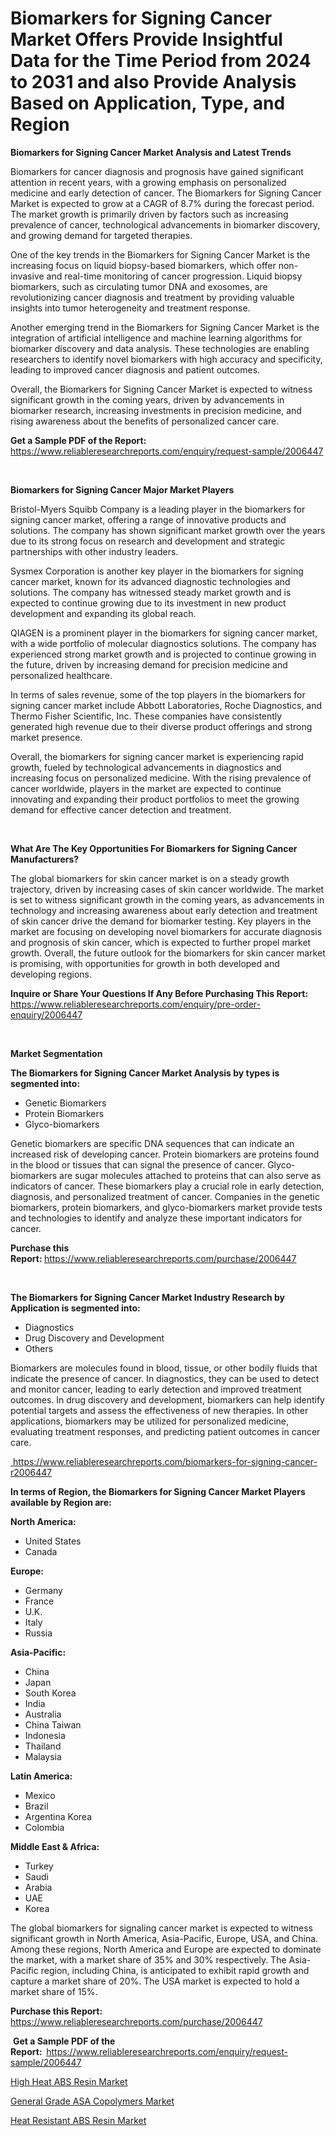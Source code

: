 <p><h1>Biomarkers for Signing Cancer Market Offers Provide Insightful Data for the Time Period from 2024 to 2031 and also Provide Analysis Based on Application, Type, and Region</h1></p><p><strong>Biomarkers for Signing Cancer Market Analysis and Latest Trends</strong></p>
<p><p>Biomarkers for cancer diagnosis and prognosis have gained significant attention in recent years, with a growing emphasis on personalized medicine and early detection of cancer. The Biomarkers for Signing Cancer Market is expected to grow at a CAGR of 8.7% during the forecast period. The market growth is primarily driven by factors such as increasing prevalence of cancer, technological advancements in biomarker discovery, and growing demand for targeted therapies.</p><p>One of the key trends in the Biomarkers for Signing Cancer Market is the increasing focus on liquid biopsy-based biomarkers, which offer non-invasive and real-time monitoring of cancer progression. Liquid biopsy biomarkers, such as circulating tumor DNA and exosomes, are revolutionizing cancer diagnosis and treatment by providing valuable insights into tumor heterogeneity and treatment response.</p><p>Another emerging trend in the Biomarkers for Signing Cancer Market is the integration of artificial intelligence and machine learning algorithms for biomarker discovery and data analysis. These technologies are enabling researchers to identify novel biomarkers with high accuracy and specificity, leading to improved cancer diagnosis and patient outcomes.</p><p>Overall, the Biomarkers for Signing Cancer Market is expected to witness significant growth in the coming years, driven by advancements in biomarker research, increasing investments in precision medicine, and rising awareness about the benefits of personalized cancer care.</p></p>
<p><strong>Get a Sample PDF of the Report:&nbsp;</strong> <a href="https://www.reliableresearchreports.com/enquiry/request-sample/2006447">https://www.reliableresearchreports.com/enquiry/request-sample/2006447</a></p>
<p>&nbsp;</p>
<p><strong>Biomarkers for Signing Cancer Major Market Players</strong></p>
<p><p>Bristol-Myers Squibb Company is a leading player in the biomarkers for signing cancer market, offering a range of innovative products and solutions. The company has shown significant market growth over the years due to its strong focus on research and development and strategic partnerships with other industry leaders.</p><p>Sysmex Corporation is another key player in the biomarkers for signing cancer market, known for its advanced diagnostic technologies and solutions. The company has witnessed steady market growth and is expected to continue growing due to its investment in new product development and expanding its global reach.</p><p>QIAGEN is a prominent player in the biomarkers for signing cancer market, with a wide portfolio of molecular diagnostics solutions. The company has experienced strong market growth and is projected to continue growing in the future, driven by increasing demand for precision medicine and personalized healthcare.</p><p>In terms of sales revenue, some of the top players in the biomarkers for signing cancer market include Abbott Laboratories, Roche Diagnostics, and Thermo Fisher Scientific, Inc. These companies have consistently generated high revenue due to their diverse product offerings and strong market presence.</p><p>Overall, the biomarkers for signing cancer market is experiencing rapid growth, fueled by technological advancements in diagnostics and increasing focus on personalized medicine. With the rising prevalence of cancer worldwide, players in the market are expected to continue innovating and expanding their product portfolios to meet the growing demand for effective cancer detection and treatment.</p></p>
<p>&nbsp;</p>
<p><strong>What Are The Key Opportunities For Biomarkers for Signing Cancer Manufacturers?</strong></p>
<p><p>The global biomarkers for skin cancer market is on a steady growth trajectory, driven by increasing cases of skin cancer worldwide. The market is set to witness significant growth in the coming years, as advancements in technology and increasing awareness about early detection and treatment of skin cancer drive the demand for biomarker testing. Key players in the market are focusing on developing novel biomarkers for accurate diagnosis and prognosis of skin cancer, which is expected to further propel market growth. Overall, the future outlook for the biomarkers for skin cancer market is promising, with opportunities for growth in both developed and developing regions.</p></p>
<p><strong>Inquire or Share Your Questions If Any Before Purchasing This Report:</strong> <a href="https://www.reliableresearchreports.com/enquiry/pre-order-enquiry/2006447">https://www.reliableresearchreports.com/enquiry/pre-order-enquiry/2006447</a></p>
<p>&nbsp;</p>
<p><strong>Market Segmentation</strong></p>
<p><strong>The Biomarkers for Signing Cancer Market Analysis by types is segmented into:</strong></p>
<p><ul><li>Genetic Biomarkers</li><li>Protein Biomarkers</li><li>Glyco-biomarkers</li></ul></p>
<p><p>Genetic biomarkers are specific DNA sequences that can indicate an increased risk of developing cancer. Protein biomarkers are proteins found in the blood or tissues that can signal the presence of cancer. Glyco-biomarkers are sugar molecules attached to proteins that can also serve as indicators of cancer. These biomarkers play a crucial role in early detection, diagnosis, and personalized treatment of cancer. Companies in the genetic biomarkers, protein biomarkers, and glyco-biomarkers market provide tests and technologies to identify and analyze these important indicators for cancer.</p></p>
<p><strong>Purchase this Report:&nbsp;</strong><a href="https://www.reliableresearchreports.com/purchase/2006447">https://www.reliableresearchreports.com/purchase/2006447</a></p>
<p>&nbsp;</p>
<p><strong>The Biomarkers for Signing Cancer Market Industry Research by Application is segmented into:</strong></p>
<p><ul><li>Diagnostics</li><li>Drug Discovery and Development</li><li>Others</li></ul></p>
<p><p>Biomarkers are molecules found in blood, tissue, or other bodily fluids that indicate the presence of cancer. In diagnostics, they can be used to detect and monitor cancer, leading to early detection and improved treatment outcomes. In drug discovery and development, biomarkers can help identify potential targets and assess the effectiveness of new therapies. In other applications, biomarkers may be utilized for personalized medicine, evaluating treatment responses, and predicting patient outcomes in cancer care.</p></p>
<p><a href="https://www.reliableresearchreports.com/biomarkers-for-signing-cancer-r2006447">&nbsp;https://www.reliableresearchreports.com/biomarkers-for-signing-cancer-r2006447</a></p>
<p><strong>In terms of Region, the Biomarkers for Signing Cancer Market Players available by Region are:</strong></p>
<p>
    <p> <strong> North America: </strong>
        <ul>
            <li>United States</li>
            <li>Canada</li>
        </ul>
        </p> 
    <p> <strong> Europe: </strong>
        <ul>
            <li>Germany</li>
            <li>France</li>
            <li>U.K.</li>
            <li>Italy</li>
            <li>Russia</li>
        </ul>
        </p> 
    <p> <strong> Asia-Pacific: </strong>
        <ul>
            <li>China</li>
            <li>Japan</li>
            <li>South Korea</li>
            <li>India</li>
            <li>Australia</li>
            <li>China Taiwan</li>
            <li>Indonesia</li>
            <li>Thailand</li>
            <li>Malaysia</li>
        </ul>
        </p> 
    <p> <strong> Latin America: </strong>
        <ul>
            <li>Mexico</li>
            <li>Brazil</li>
            <li>Argentina Korea</li>
            <li>Colombia</li>
        </ul>
        </p> 
    <p> <strong> Middle East & Africa: </strong>
        <ul>
            <li>Turkey</li>
            <li>Saudi</li>
            <li>Arabia</li>
            <li>UAE</li>
            <li>Korea</li>
        </ul>
    </p>
    </p>
<p><p>The global biomarkers for signaling cancer market is expected to witness significant growth in North America, Asia-Pacific, Europe, USA, and China. Among these regions, North America and Europe are expected to dominate the market, with a market share of 35% and 30% respectively. The Asia-Pacific region, including China, is anticipated to exhibit rapid growth and capture a market share of 20%. The USA market is expected to hold a market share of 15%.</p></p>
<p><strong>Purchase this Report: </strong><a href="https://www.reliableresearchreports.com/purchase/2006447">https://www.reliableresearchreports.com/purchase/2006447</a></p>
<p>&nbsp;<strong>Get a Sample PDF of the Report:&nbsp;&nbsp;</strong><a href="https://www.reliableresearchreports.com/enquiry/request-sample/2006447">https://www.reliableresearchreports.com/enquiry/request-sample/2006447</a></p>
<p><strong></strong></p>
<p><p><a href="https://crocus-run-b5a.notion.site/High-Heat-ABS-Resin-Market-Report-Reveals-the-Latest-Trends-And-Growth-Opportunities-of-this-Market-3c336762524d47e2bd038023c774bcd3">High Heat ABS Resin Market</a></p><p><a href="https://metal-farmhouse-e95.notion.site/General-Grade-ASA-Copolymers-Market-Size-Reveals-the-Best-Marketing-Channels-In-Global-Industry-86ee272c50fd4ff9abe0ad30d24f2f02">General Grade ASA Copolymers Market</a></p><p><a href="https://gratis-rainforest-2ca.notion.site/Heat-Resistant-ABS-Resin-Market-Exploring-Market-Share-Market-Trends-and-Future-Growth-a693e531419b40d18d7471f51a05a69f">Heat Resistant ABS Resin Market</a></p></p>